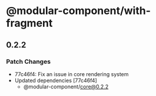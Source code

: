 # @modular-component/with-fragment

## 0.2.2

### Patch Changes

- 77c46f4: Fix an issue in core rendering system
- Updated dependencies [77c46f4]
  - @modular-component/core@0.2.2

